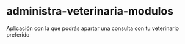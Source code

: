 # administra-veterinaria-modulos
Aplicación con la que podrás apartar una consulta con tu veterinario preferido
